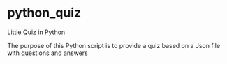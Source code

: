 # python_quiz
Little Quiz in Python

The purpose of this Python script is to provide a quiz based on a Json file with questions and answers
